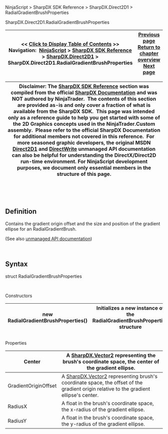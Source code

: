 ﻿


NinjaScript \> SharpDX SDK Reference \> SharpDX.Direct2D1 \> RadialGradientBrushProperties






















SharpDX.Direct2D1\.RadialGradientBrushProperties







| \<\< [Click to Display Table of Contents](sharpdx_direct2d1_radialgradientbrushproperties.md) \>\> **Navigation:**     [NinjaScript](ninjascript.md) \> [SharpDX SDK Reference](sharpdx_sdk_reference.md) \> [SharpDX.Direct2D1](sharpdx_direct2d1.md) \> SharpDX.Direct2D1\.RadialGradientBrushProperties | [Previous page](sharpdx_direct2d1_radialgradientbrush_radiusy.md) [Return to chapter overview](sharpdx_direct2d1.md) [Next page](sharpdx_direct2d1_rendertarget.md) |
| --- | --- |













| Disclaimer: The [SharpDX SDK Reference](sharpdx_sdk_reference.md) section was compiled from the official [SharpDX Documentation](http://sharpdx.org/) and was NOT authored by NinjaTrader.  The contents of this section are provided as\-is and only cover a fraction of what is available from the SharpDX SDK.  This page was intended only as a reference guide to help you get started with some of the 2D Graphics concepts used in the NinjaTrader.Custom assembly.  Please refer to the official SharpDX Documentation for additional members not covered in this reference.  For more seasoned graphic developers, the original MSDN [Direct2D1](https://msdn.microsoft.com/en-us/library/windows/desktop/dd370990.aspx) and [DirectWrite](https://msdn.microsoft.com/en-us/library/windows/desktop/dd368038.aspx) unmanaged API documentation can also be helpful for understanding the DirectX/Direct2D run\-time environment. For NinjaScript development purposes, we document only essential members in the structure of this page. |
| --- |



 


 


## Definition


Contains the gradient origin offset and the size and position of the gradient ellipse for an RadialGradientBrush. 


(See also [unmanaged API documentation](http://msdn.microsoft.com/en-us/library/dd368149.aspx))


 


## Syntax


struct RadialGradientBrushProperties


   

Constructors




| new RadialGradientBrushProperties() | Initializes a new instance of the RadialGradientBrushProperties structure |
| --- | --- |



## 


## 


Properties




| Center | A [SharpDX.Vector2](sharpdx_vector2.md) representing the brush's coordinate space, the center of the gradient ellipse. |
| --- | --- |
| GradientOriginOffset | A [SharpDX.Vector2](sharpdx_vector2.md) representing brush's coordinate space, the offset of the gradient origin relative to the gradient ellipse's center. |
| RadiusX | A float in the brush's coordinate space, the x\-radius of the gradient ellipse. |
| RadiusY | A float in the brush's coordinate space, the y\-radius of the gradient ellipse. |










